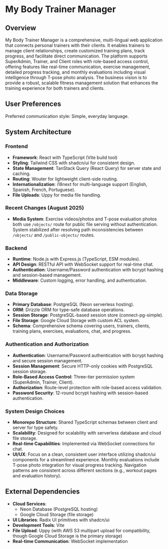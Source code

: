 # My Body Trainer Manager

## Overview
My Body Trainer Manager is a comprehensive, multi-lingual web application that connects personal trainers with their clients. It enables trainers to manage client relationships, create customized training plans, track progress, and facilitate direct communication. The platform supports SuperAdmin, Trainer, and Client roles with role-based access control, offering features like real-time communication, exercise management, detailed progress tracking, and monthly evaluations including visual intelligence through T-pose photo analysis. The business vision is to provide a robust, scalable fitness management solution that enhances the training experience for both trainers and clients.

## User Preferences
Preferred communication style: Simple, everyday language.

## System Architecture

### Frontend
- **Framework**: React with TypeScript (Vite build tool)
- **Styling**: Tailwind CSS with shadcn/ui for consistent design.
- **State Management**: TanStack Query (React Query) for server state and caching.
- **Routing**: Wouter for lightweight client-side routing.
- **Internationalization**: i18next for multi-language support (English, Spanish, French, Portuguese).
- **File Uploads**: Uppy for media file handling.

### Recent Changes (August 2025)
- **Media System**: Exercise videos/photos and T-pose evaluation photos both use `/objects/` route for public file serving without authentication. System stabilized after resolving path inconsistencies between `/objects/` and `/public-objects/` routes.

### Backend
- **Runtime**: Node.js with Express.js (TypeScript, ESM modules).
- **API Design**: RESTful API with WebSocket support for real-time chat.
- **Authentication**: Username/Password authentication with bcrypt hashing and session-based management.
- **Middleware**: Custom logging, error handling, and authentication.

### Data Storage
- **Primary Database**: PostgreSQL (Neon serverless hosting).
- **ORM**: Drizzle ORM for type-safe database operations.
- **Session Storage**: PostgreSQL-based session store (connect-pg-simple).
- **File Storage**: Google Cloud Storage with custom ACL system.
- **Schema**: Comprehensive schema covering users, trainers, clients, training plans, exercises, evaluations, chat, and progress.

### Authentication and Authorization
- **Authentication**: Username/Password authentication with bcrypt hashing and secure session management.
- **Session Management**: Secure HTTP-only cookies with PostgreSQL session storage.
- **Role-Based Access Control**: Three-tier permission system (SuperAdmin, Trainer, Client).
- **Authorization**: Route-level protection with role-based access validation.
- **Password Security**: 12-round bcrypt hashing with session-based authentication.

### System Design Choices
- **Monorepo Structure**: Shared TypeScript schemas between client and server for type safety.
- **Scalability**: Designed for scalability with serverless database and cloud file storage.
- **Real-time Capabilities**: Implemented via WebSocket connections for chat.
- **UI/UX**: Focus on a clean, consistent user interface utilizing shadcn/ui components for a streamlined experience. Monthly evaluations include T-pose photo integration for visual progress tracking. Navigation patterns are consistent across different sections (e.g., workout pages and evaluation history).

## External Dependencies
- **Cloud Services**:
    - Neon Database (PostgreSQL hosting)
    - Google Cloud Storage (file storage)
- **UI Libraries**: Radix UI primitives with shadcn/ui
- **Development Tools**: Vite
- **File Upload**: Uppy (with AWS S3 multipart upload for compatibility, though Google Cloud Storage is the primary storage)
- **Real-time Communication**: WebSocket implementation